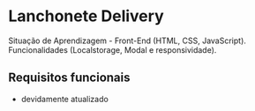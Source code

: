 # Lanchonete Delivery
Situação de Aprendizagem - Front-End (HTML, CSS, JavaScript). Funcionalidades (Localstorage, Modal e responsividade).

## Requisitos funcionais
- devidamente atualizado
